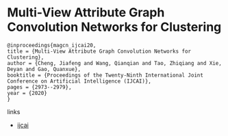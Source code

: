 # Multi-View Attribute Graph Convolution Networks for Clustering

```
@inproceedings{magcn_ijcai20,
title = {Multi-View Attribute Graph Convolution Networks for Clustering},
author = {Cheng, Jiafeng and Wang, Qianqian and Tao, Zhiqiang and Xie, Deyan and Gao, Quanxue},
booktitle = {Proceedings of the Twenty-Ninth International Joint Conference on Artificial Intelligence (IJCAI)},
pages = {2973--2979},
year = {2020}
}
```

links
- [ijcai](https://www.ijcai.org/Proceedings/2020/411)
